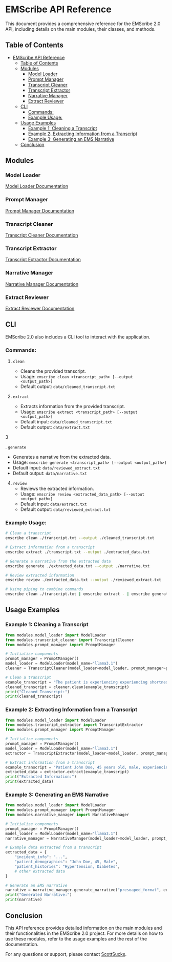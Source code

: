 # EMScribe API Reference

This document provides a comprehensive reference for the EMScribe 2.0 API, including details on the main modules, their classes, and methods.

## Table of Contents

- [EMScribe API Reference](#emscribe-api-reference)
   - [Table of Contents](#table-of-contents)
   - [Modules](#modules)
      - [Model Loader](#model-loader)
      - [Prompt Manager](#prompt-manager)
      - [Transcript Cleaner](#transcript-cleaner)
      - [Transcript Extractor](#transcript-extractor)
      - [Narrative Manager](#narrative-manager)
      - [Extract Reviewer](#extract-reviewer)
   - [CLI](#cli)
      - [Commands:](#commands)
      - [Example Usage:](#example-usage)
   - [Usage Examples](#usage-examples)
      - [Example 1: Cleaning a Transcript](#example-1-cleaning-a-transcript)
      - [Example 2: Extracting Information from a Transcript](#example-2-extracting-information-from-a-transcript)
      - [Example 3: Generating an EMS Narrative](#example-3-generating-an-ems-narrative)
   - [Conclusion](#conclusion)

## Modules

### Model Loader

[Model Loader Documentation](model_loader.md)

### Prompt Manager

[Prompt Manager Documentation](prompt_manager.md)

### Transcript Cleaner

[Transcript Cleaner Documentation](transcript_cleaner.md)

### Transcript Extractor

[Transcript Extractor Documentation](transcript_extractor.md)

### Narrative Manager

[Narrative Manager Documentation](narrative_manager.md)

### Extract Reviewer

[Extract Reviewer Documentation](extract_reviewer.md)

## CLI

EMScribe 2.0 also includes a CLI tool to interact with the application.

### Commands:

1. `clean`
   - Cleans the provided transcript.
   - Usage: `emscribe clean <transcript_path> [--output <output_path>]`
   - Default output: `data/cleaned_transcript.txt`

2. `extract`
   - Extracts information from the provided transcript.
   - Usage: `emscribe extract <transcript_path> [--output <output_path>]`
   - Default input: `data/cleaned_transcript.txt`
   - Default output: `data/extract.txt`

3

. `generate`
   - Generates a narrative from the extracted data.
   - Usage: `emscribe generate <transcript_path> [--output <output_path>]`
   - Default input: `data/reviewed_extract.txt`
   - Default output: `data/narrative.txt`

4. `review`
   - Reviews the extracted information.
   - Usage: `emscribe review <extracted_data_path> [--output <output_path>]`
   - Default input: `data/extract.txt`
   - Default output: `data/reviewed_extract.txt`

### Example Usage:

```sh
# Clean a transcript
emscribe clean ./transcript.txt --output ./cleaned_transcript.txt

# Extract information from a transcript
emscribe extract ./transcript.txt --output ./extracted_data.txt

# Generate a narrative from the extracted data
emscribe generate ./extracted_data.txt --output ./narrative.txt

# Review extracted information
emscribe review ./extracted_data.txt --output ./reviewed_extract.txt

# Using piping to combine commands
emscribe clean ./transcript.txt | emscribe extract - | emscribe generate - --output ./narrative.txt
```

## Usage Examples

### Example 1: Cleaning a Transcript

```python
from modules.model_loader import ModelLoader
from modules.transcript_cleaner import TranscriptCleaner
from modules.prompt_manager import PromptManager

# Initialize components
prompt_manager = PromptManager()
model_loader = ModelLoader(model_name="llama3.1")
cleaner = TranscriptCleaner(model_loader=model_loader, prompt_manager=prompt_manager)

# Clean a transcript
example_transcript = "The patient is experiencing experiencing shortness of breath. The patient is The patient is also complaining of chest pain."
cleaned_transcript = cleaner.clean(example_transcript)
print("Cleaned Transcript:")
print(cleaned_transcript)
```

### Example 2: Extracting Information from a Transcript

```python
from modules.model_loader import ModelLoader
from modules.transcript_extractor import TranscriptExtractor
from modules.prompt_manager import PromptManager

# Initialize components
prompt_manager = PromptManager()
model_loader = ModelLoader(model_name="llama3.1")
extractor = TranscriptExtractor(model_loader=model_loader, prompt_manager=prompt_manager)

# Extract information from a transcript
example_transcript = "Patient John Doe, 45 years old, male, experiencing chest pain for the past 2 hours. History of hypertension and diabetes."
extracted_data = extractor.extract(example_transcript)
print("Extracted Information:")
print(extracted_data)
```

### Example 3: Generating an EMS Narrative

```python
from modules.model_loader import ModelLoader
from modules.prompt_manager import PromptManager
from modules.narrative_manager import NarrativeManager

# Initialize components
prompt_manager = PromptManager()
model_loader = ModelLoader(model_name="llama3.1")
narrative_manager = NarrativeManager(model_loader=model_loader, prompt_manager=prompt_manager)

# Example data extracted from a transcript
extracted_data = {
    "incident_info": "...",
    "patient_demographics": "John Doe, 45, Male",
    "patient_histories": "Hypertension, Diabetes",
    # other extracted data
}

# Generate an EMS narrative
narrative = narrative_manager.generate_narrative("presoaped_format", extracted_data)
print("Generated Narrative:")
print(narrative)
```

## Conclusion

This API reference provides detailed information on the main modules and their functionalities in the EMScribe 2.0 project. For more details on how to use these modules, refer to the usage examples and the rest of the documentation.

For any questions or support, please contact [ScottSucks](https://github.com/ScottSucksAtProgramming).